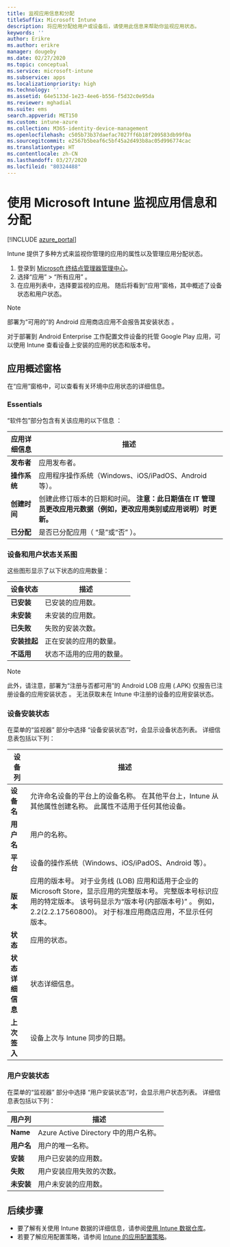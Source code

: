 ```yaml
---
title: 监视应用信息和分配
titleSuffix: Microsoft Intune
description: 将应用分配给用户或设备后，请使用此信息来帮助你监视应用状态。
keywords: ''
author: Erikre
ms.author: erikre
manager: dougeby
ms.date: 02/27/2020
ms.topic: conceptual
ms.service: microsoft-intune
ms.subservice: apps
ms.localizationpriority: high
ms.technology: ''
ms.assetid: 64e5133d-1e23-4ee6-b556-f5d32c0e95da
ms.reviewer: mghadial
ms.suite: ems
search.appverid: MET150
ms.custom: intune-azure
ms.collection: M365-identity-device-management
ms.openlocfilehash: c505b73b37daefac7027ff6b18f209583db99f0a
ms.sourcegitcommit: e2567b5beaf6c5bf45a2d493b8ac05d996774cac
ms.translationtype: HT
ms.contentlocale: zh-CN
ms.lasthandoff: 03/27/2020
ms.locfileid: "80324488"
---
```

# <a name="monitor-app-information-and-assignments-with-microsoft-intune"></a>使用 Microsoft Intune 监视应用信息和分配

[!INCLUDE [azure_portal](../includes/azure_portal.md)]

Intune 提供了多种方式来监视你管理的应用的属性以及管理应用分配状态。

1. 登录到 [Microsoft 终结点管理器管理中心](https://go.microsoft.com/fwlink/?linkid=2109431)。
2. 选择“应用”   > “所有应用”  。
3. 在应用列表中，选择要监视的应用。 随后将看到“应用”窗格，其中概述了设备状态和用户状态。

> [!NOTE]
> 部署为“可用的”的 Android 应用商店应用不会报告其安装状态  。
>
> 对于部署到 Android Enterprise 工作配置文件设备的托管 Google Play 应用，可以使用 Intune 查看设备上安装的应用的状态和版本号。 

## <a name="app-overview-pane"></a>应用概述窗格

在“应用”窗格中，可以查看有关环境中应用状态的详细信息。

### <a name="essentials"></a>Essentials
“软件包”部分包含有关该应用的以下信息  ：

 | **应用详细信息**            | **描述**                                                      |
|------------------------|------------------------------------------------------------------|
| **发布者**          | 应用发布者。                                            |
| **操作系统**   | 应用程序操作系统（Windows、iOS/iPadOS、Android 等）。 |
| **创建时间**             | 创建此修订版本的日期和时间。 <b>**注意**：此日期值在 IT 管理员更改应用元数据（例如，更改应用类别或应用说明）时更新。                        |
| **已分配**           | 是否已分配应用（  “是”或“否”  ）。                  |

### <a name="device-and-user-status-graphs"></a>设备和用户状态关系图
这些图形显示了以下状态的应用数量：

| **设备状态**       | **描述**                                       |
|-----------------------|-------------------------------------------------------|
| **已安装**         | 已安装的应用数。                         |
| **未安装**     | 未安装的应用数。                     |
| **已失败**            | 失败的安装次数。                   |
| **安装挂起**   | 正在安装的应用的数量。 |
| **不适用**           | 状态不适用的应用的数量。            |

> [!NOTE]
> 此外，请注意，部署为“注册与否都可用”的 Android LOB 应用 (.APK) 仅报告已注册设备的应用安装状态  。 无法获取未在 Intune 中注册的设备的应用安装状态。

### <a name="device-install-status"></a>设备安装状态

在菜单的“监视器”  部分中选择  “设备安装状态”时，会显示设备状态列表。 详细信息表包括以下列：

| **设备列**      | **描述**                                                                                                                                                                                                                                            |
|----------------------|------------------------------------------------------------------------------------------------------------------------------------------------------------------------------------------------------------------------------------------------------------|
| **设备名**      | 允许命名设备的平台上的设备名称。 在其他平台上，Intune 从其他属性创建名称。 此属性不适用于任何其他设备。                                                                       |
| **用户名**        | 用户的名称。                                                                                                                                                                                                                                      |
| **平台**         | 设备的操作系统（Windows、iOS/iPadOS、Android 等）。                                                                                                                                                                                           |
| **版本**          | 应用的版本号。 对于业务线 (LOB) 应用和适用于企业的 Microsoft Store，显示应用的完整版本号。 完整版本号标识应用的特定版本。 该号码显示为“版本号(内部版本号)”   。 例如，2.2(2.2.17560800)。 对于标准应用商店应用，不显示任何版本。 |
| **状态**           | 应用的状态。                                                                                                                                                                                                                                     |
| **状态详细信息**   | 状态详细信息。                                                                                                                                                                                                                                     |
| **上次签入**    | 设备上次与 Intune 同步的日期。                                                                                                                                                                                                                  |


### <a name="user-install-status"></a>用户安装状态

在菜单的“监视器”  部分中选择  “用户安装状态”时，会显示用户状态列表。 详细信息表包括以下列：

| **用户列**     | **描述**                           |
|---------------------|-------------------------------------------|
| **Name**            | Azure Active Directory 中的用户名称。         |
| **用户名**       | 用户的唯一名称。              |
| **安装**   | 用户已安装的应用数。 |
| **失败**        | 用户安装应用失败的次数。     |
| **未安装**   | 用户未安装的应用数。 |


## <a name="next-steps"></a>后续步骤

- 要了解有关使用 Intune 数据的详细信息，请参阅[使用 Intune 数据仓库](../developer/reports-nav-create-intune-reports.md)。
- 若要了解应用配置策略，请参阅 [Intune 的应用配置策略](app-configuration-policies-overview.md)。
